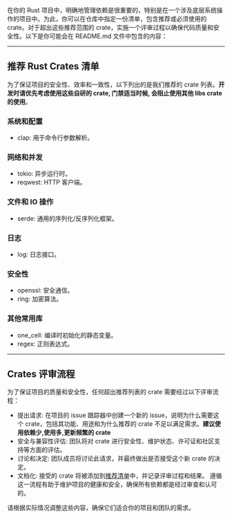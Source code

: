 在你的 Rust 项目中，明确地管理依赖是很重要的，特别是在一个涉及底层系统操作的项目中。为此，你可以在仓库中指定一份清单，包含推荐或必须使用的 crate。对于超出这些推荐范围的 crate，实施一个评审过程以确保代码质量和安全性。以下是你可能会在 README.md 文件中包含的内容：

---

## 推荐 Rust Crates 清单

为了保证项目的安全性、效率和一致性，以下列出的是我们推荐的 crate 列表。**开发时请优先考虑使用这些自研的 crate, 门禁适当时候, 会阻止使用其他 libs crate 的使用**。

### 系统和配置

- clap: 用于命令行参数解析。

### 网络和并发

- tokio: 异步运行时。
- reqwest: HTTP 客户端。

### 文件和 IO 操作

- serde: 通用的序列化/反序列化框架。

### 日志

- log: 日志接口。

### 安全性

- openssl: 安全通信。
- ring: 加密算法。

### 其他常用库

- one_cell: 编译时初始化的静态变量。
- regex: 正则表达式。

---

## Crates 评审流程

为了保证项目的质量和安全性，任何超出推荐列表的 crate 需要经过以下评审流程：

- 提出请求: 在项目的 issue 跟踪器中创建一个新的 issue，说明为什么需要这个 crate，包括其功能、用途和为什么推荐的 crate 不足以满足需求。**建议使用依赖少,使用多,更新频繁的 crate**
- 安全与兼容性评估: 团队将对 crate 进行安全性、维护状态、许可证和社区支持等方面的评估。
- 讨论和决定: 团队成员将讨论此请求，并最终做出是否接受这个新 crate 的决定。
- 文档化: 接受的 crate 将被添加到[推荐清单](ci/crates.allow)中，并记录评审过程和结果。
  遵循这一流程有助于维护项目的健康和安全，确保所有依赖都是经过审查和认可的。

请根据实际情况调整这些内容，确保它们适合你的项目和团队的需求。
